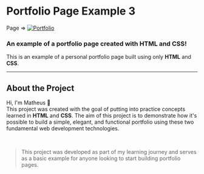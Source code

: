 # Portfolio Page Example 3

Page => [![Portfolio](https://img.shields.io/website-up-down-green-red/http/monip.org.svg)](https://th3uss.github.io/Portifolio3/)

### An example of a portfolio page created with HTML and CSS!

This is an example of a personal portfolio page built using only **HTML** and **CSS**.

<hr>  

## About the Project

Hi, I'm Matheus 👋<br>
This project was created with the goal of putting into practice concepts learned in **HTML** and **CSS**.
The aim of this project is to demonstrate how it's possible to build a simple, elegant, and functional portfolio using these two fundamental web development technologies.

<br>  

> This project was developed as part of my learning journey and serves as a basic example for anyone looking to start building portfolio pages.
